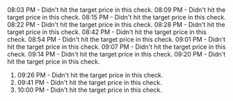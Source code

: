 #
08:03 PM - Didn't hit the target price in this check.
08:09 PM - Didn't hit the target price in this check.
08:15 PM - Didn't hit the target price in this check.
08:22 PM - Didn't hit the target price in this check.
08:28 PM - Didn't hit the target price in this check.
08:42 PM - Didn't hit the target price in this check.
08:54 PM - Didn't hit the target price in this check.
09:01 PM - Didn't hit the target price in this check.
09:07 PM - Didn't hit the target price in this check.
09:14 PM - Didn't hit the target price in this check.
09:20 PM - Didn't hit the target price in this check.
1. 09:26 PM - Didn't hit the target price in this check.
1. 09:41 PM - Didn't hit the target price in this check.
1. 10:00 PM - Didn't hit the target price in this check.
